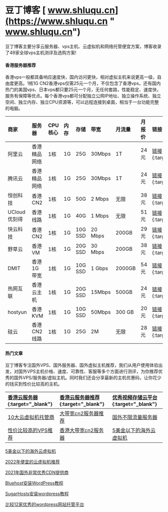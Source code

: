 # 豆丁博客 [ www.shluqu.cn](https://www.shluqu.cn " www.shluqu.cn")
豆丁博客主要分享云服务器、vps主机、云虚拟机和网络托管便宜方案，博客收录了49家全球vps主机测评及选购方案!

#### 香港服务器推荐

香港vps一般都具备响应速度快，国内访问更快，相对虚拟主机来说更高一级，自由度更高。1核1G CN2香港vps仅需25元一个月，不仅包含了香港vps，还有国内热门的美国vps、日本vps都只要25元一个月，无任何套路，性能稳定、速度快，服务有保障等优点。每个香港vps都可分配独立公网IP地址、独立操作系统、独立空间、独立内存、独立CPU资源等，可以远程连接到桌面，相当于一台功能完整的电脑。

| 商家 | 服务器 | CPU核心 | 内存 | 存储 | 带宽 | 月流量 | 月报价 |  链接 |
|  :------------  |  :------------  |  :------------  |  :------------  |  :------------  |  :------------  |  :------------  |   :------------  |   :------------  |
| 阿里云  | 香港精品网络  | 1核  | 1G  | 25G  | 30Mbps   | 1T   | 24元  | [链接](https://curl.qcloud.com/CRTvJsW9 "链接"){:target="_blank"}  | 
| 腾讯云  | 香港精品网络  | 1核  | 1G  | 25G  | 30Mbps  | 1T  | 24元  | [链接](https://www.shluqu.cn/go/aliyun.html "链接"){:target="_blank"} | 
| 恒创科技 | 香港CN2 | 1核 | 1G  | 50G  | 2 Mbps  | 无限  | 38元 | [链接](http://my.henghost.com/aff.php?aff=7209 "链接"){:target="_blank"} | 
| UCloud<br>优刻得   | 香港线路  | 1核  | 1G  | 40G  | 1 Mbps  | 无限  | 51元  | [链接](https://www.ucloud.cn/ "链接"){:target="_blank"} | 
| 快云科技 | 香港CN2 | 1核 | 1G | 10G<br>SSD | 20 Mbps | 200GB | 29元 | [链接](http://www.345idc.com/aff/CJKWVOXC "链接"){:target="_blank"} | 
| 野草云 | 香港VM | 1核 | 1G | 20G<br>SSD | 30 Mbps | 200GB | 38元 | [链接](https://my.yecaoyun.com/aff.php?aff=1601 "链接"){:target="_blank"} | 
| DMIT | 香港1G带宽 | 1核 | 1G | 10G<br>SSD | 1 Gbps | 2000GB | 54元 | [链接](https://www.dmit.io/aff.php?aff=3484 "链接"){:target="_blank"} | 
| 热网互联 | 香港云主机 | 1核 | 1G | 20G<br>SSD | 15Mbps | 500GB | 24元 | [链接](https://www.hotiis.com/?ref=ZCFHqlag "链接"){:target="_blank"} | 
| hostyun | 香港KVM | 1核 | 1G | 10G<br>SSD | 50Mbps | 300 GB | 20元 | [链接](https://my.hostyun.com/page.aspx?c=referral&amp;u=26481 "链接"){:target="_blank"} | 
| 硅云 | 香港CN2线路 | 1核 | 1G | 25G | 2M | 无限 | 28元 | [链接](https://www.vpsor.cn?userCode=ph15c53 "链接"){:target="_blank"} | 
                               

#### 热门文章

豆丁博客专注国外VPS、国外服务器、国外虚拟主机推荐，我们从用户使用体验出发，对国外VPS主机价格、速度、可靠性、客服等多个方面进行测评，为你推荐优秀的国外VPS/服务器/虚拟主机。同时我们还会分享最新的主机优惠码，让你花少的钱买到性价比较高的主机。


| [香港云服务器](https://www.shluqu.cn/17.html "香港云服务器"){:target="_blank"}  | [香港云服务器推荐](https://www.shluqu.cn/17.html "香港云服务器推荐"){:target="_blank"}  |  [优秀视频存储云平台](https://www.shluqu.cn/2991.html "优秀视频存储云平台"){:target="_blank"} |
| :------------ | :------------ | :------------ |
|  [10大云虚拟机托管商](https://www.shluqu.cn/2553.html "10大云虚拟机托管商") |  [大带宽cn2服务器推荐](https://www.shluqu.cn/18.html "大带宽cn2服务器推荐") |  [国外不限流量服务器](https://www.shluqu.cn/2570.html "国外不限流量服务器") |
| [性价比较高的VPS推荐](https://www.shluqu.cn/sample-page "性价比较高的VPS推荐")  | [香港大带宽cn2服务器](https://www.shluqu.cn/18.html "香港大带宽cn2服务器")  |  [5美金以下的海外云虚拟机](https://www.shluqu.cn/4486.html "5美金以下的海外云虚拟机") |  [链接](https://curl.qcloud.com/CRTvJsW9 "链接") |





<a href="">5美金以下的海外云虚拟机</a>

<a href="https://www.shluqu.cn/16.html">2022年便宜的云虚拟机推荐</a>

<a href="https://www.shluqu.cn/3165.html">2021年国外非常优秀CDN提供商</a>

<a href="https://www.shluqu.cn/2580.html">Bluehost安装WordPress教程</a>

<a href="https://www.shluqu.cn/2816.html">SugarHosts安装wordpress教程</a>

<a href="https://www.shluqu.cn/2784.html">比较12家优秀的wordpress网站托管平台</a>


